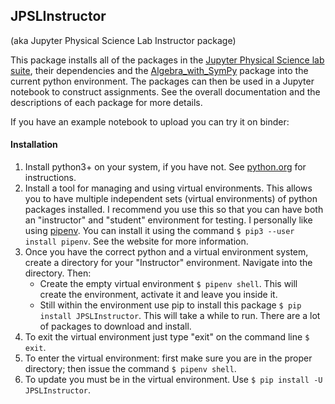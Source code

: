## JPSLInstructor
(aka Jupyter Physical Science Lab Instructor package)

This package installs all of the packages in the 
[Jupyter Physical Science lab suite](https://github.com/JupyterPhysSciLab), 
their dependencies and the [Algebra_with_SymPy](https://github.com/gutow/Algebra_with_Sympy)
package into the current python environment. The packages can then be used 
in a Jupyter notebook to construct assignments. See the overall 
documentation and the descriptions of each package for more details.

If you have an example notebook to upload you can try it on binder:
[]()

#### Installation
1. Install python3+ on your system, if you have not. See 
   [python.org](https://python.org) for instructions.
1. Install a tool for managing and using virtual environments. This 
   allows you to have multiple independent sets (virtual environments)
   of python packages installed. I recommend you use this so
   that you can have both an "instructor" and "student" environment for
   testing. I personally like using
   [pipenv](https://pipenv.pypa.io/en/latest/). You can install it using
   the command `$ pip3 --user install pipenv`. See the website for more
   information.
1. Once you have the correct python and a virtual environment system,
   create a directory for your "Instructor" environment. Navigate into
   the directory. Then:
   * Create the empty virtual environment `$ pipenv shell`. This will
    create the environment, activate it and leave you inside it.
   * Still within the environment use pip to install this package
    `$ pip install JPSLInstructor`. This will take a while to run. There
     are a lot of packages to download and install.
1. To exit the virtual environment just type "exit" on the command line
   `$ exit`.
1. To enter the virtual environment: first make sure you are in the proper 
   directory; then issue the command `$ pipenv shell`.
1. To update you must be in the virtual environment. Use 
   `$ pip install -U JPSLInstructor`.